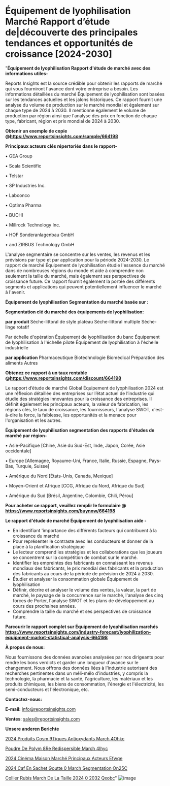 # Équipement de lyophilisation Marché Rapport d’étude de|découverte des principales tendances et opportunités de croissance [2024-2030]

"<strong>Équipement de lyophilisation Rapport d'étude de marché avec des informations utiles-</strong>

Reports Insights est la source crédible pour obtenir les rapports de marché qui vous fourniront l'avance dont votre entreprise a besoin. Les informations détaillées du marché Équipement de lyophilisation sont basées sur les tendances actuelles et les jalons historiques. Ce rapport fournit une analyse du volume de production sur le marché mondial et également sur chaque type de 2024 à 2030. Il mentionne également le volume de production par région ainsi que l'analyse des prix en fonction de chaque type, fabricant, région et prix mondial de 2024 à 2030.

<strong><b>Obtenir un exemple de copie @</b></strong><a href=https://www.reportsinsights.com/sample/664198><strong><b>https://www.reportsinsights.com/sample/664198</b></strong></a>

<b>Principaux acteurs clés répertoriés dans le rapport-</b>

<b> </b>• GEA Group

• Scala Scientific

• Telstar

• SP Industries Inc.

• Labconco

• Optima Pharma

• BUCHI

• Millrock Technology Inc.

• HOF Sonderanlagenbau GmbH

• and ZIRBUS Technology GmbH

L'analyse segmentaire se concentre sur les ventes, les revenus et les prévisions par type et par application pour la période 2024-2030. Le rapport de marché Équipement de lyophilisation étudie l'essence du marché dans de nombreuses régions du monde et aide à comprendre non seulement la taille du marché, mais également ses perspectives de croissance future. Ce rapport fournit également la portée des différents segments et applications qui peuvent potentiellement influencer le marché à l'avenir.

<strong>Équipement de lyophilisation Segmentation du marché basée sur :</strong>

<strong> Segmentation clé du marché des équipements de lyophilisation: </strong>

<strong> par produit </strong>
Sèche-littoral de style plateau
Sèche-littoral multiple
Sèche-linge rotatif

Par échelle d'opération
Équipement de lyophilisation du banc
Équipement de lyophilisation à l'échelle pilote
Équipement de lyophilisation à l'échelle industrielle

<strong> par application </strong>
Pharmaceutique
Biotechnologie
Biomédical
Préparation des aliments
Autres

<strong><b>Obtenez ce rapport à un taux rentable @</b></strong><a href=https://www.reportsinsights.com/discount/664198><strong><b>https://www.reportsinsights.com/discount/664198</b></strong></a>

Le rapport d’étude de marché Global Équipement de lyophilisation 2024 est une réflexion détaillée des entreprises sur l’état actuel de l’industrie qui étudie des stratégies innovantes pour la croissance des entreprises. Il définit également les principaux acteurs, la valeur de fabrication, les régions clés, le taux de croissance, les fournisseurs, l'analyse SWOT, c'est-à-dire la force, la faiblesse, les opportunités et la menace pour l'organisation et les autres.

<strong>Équipement de lyophilisation segmentation des rapports d'études de marché par région-</strong>

• Asie-Pacifique [Chine, Asie du Sud-Est, Inde, Japon, Corée, Asie occidentale]

• Europe [Allemagne, Royaume-Uni, France, Italie, Russie, Espagne, Pays-Bas, Turquie, Suisse]

• Amérique du Nord [États-Unis, Canada, Mexique]

• Moyen-Orient et Afrique [CCG, Afrique du Nord, Afrique du Sud]

• Amérique du Sud [Brésil, Argentine, Colombie, Chili, Pérou]

<strong>Pour acheter ce rapport, veuillez remplir le formulaire @   <a href=https://www.reportsinsights.com/buynow/664198>https://www.reportsinsights.com/buynow/664198</a></strong>

<strong>Le rapport d'étude de marché Équipement de lyophilisation aide -</strong>
<ul>
  <li>En identifiant 'importance des différents facteurs qui contribuent à la croissance du marché</li>
  <li>Pour représenter le contraste avec les conducteurs et donner de la place à la planification stratégique</li>
  <li>Le lecteur comprend les stratégies et les collaborations que les joueurs se concentrent sur la compétition de combat sur le marché.</li>
  <li>Identifier les empreintes des fabricants en connaissant les revenus mondiaux des fabricants, le prix mondial des fabricants et la production des fabricants au cours de la période de prévision de 2024 à 2030.</li>
  <li>Étudier et analyser la consommation globale Équipement de lyophilisation</li>
  <li>Définir, décrire et analyser le volume des ventes, la valeur, la part de marché, le paysage de la concurrence sur le marché, l'analyse des cinq forces de Porter, l'analyse SWOT et les plans de développement au cours des prochaines années.</li>
  <li>Comprendre la taille du marché et ses perspectives de croissance future.</li>
</ul>

<strong>Parcourir le rapport complet sur Équipement de lyophilisation marchés <a href=https://www.reportsinsights.com/industry-forecast/lyophilization-equipment-market-statistical-analysis-664198>https://www.reportsinsights.com/industry-forecast/lyophilization-equipment-market-statistical-analysis-664198</a></strong>

<strong>À propos de nous:</strong>

Nous fournissons des données avancées analysées par nos dirigeants pour rendre les bons verdicts et garder une longueur d'avance sur le changement. Nous offrons des données liées à l'industrie autorisant des recherches pertinentes dans un méli-mélo d'industries, y compris la technologie, la pharmacie et la santé, l'agriculture, les matériaux et les produits chimiques, les biens de consommation, l'énergie et l'électricité, les semi-conducteurs et l'électronique, etc.

<strong>Contactez-nous:</strong>

<strong>E-mail:</strong> <a href=mailto:info@reportsinsights.com>info@reportsinsights.com</a>

<strong>Ventes</strong>: <a href=mailto:sales@reportsinsights.com>sales@reportsinsights.com</a>

<strong>Unsere anderen Berichte</strong>

<a href=https://www.linkedin.com/pulse/2024-produits-cosm%C3%A9tiques-antioxydants-march%C3%A9-4ohkc/>2024 Produits Cosm 9Tiques Antioxydants March 4Ohkc</a>

<a href=https://www.linkedin.com/pulse/poudre-de-polym%C3%A8re-redispersible-march%C3%A9-4ihyc/>Poudre De Polym 8Re Redispersible March 4Ihyc</a>

<a href=https://www.linkedin.com/pulse/2024-cinéma-maison-marché-principaux-acteurs-efwqe/>2024 Cinéma Maison Marché Principaux Acteurs Efwqe</a>

<a href=https://www.linkedin.com/pulse/2024-caf%C3%A9-en-sachet-goutte-%C3%A0-march%C3%A9-segmentation-on25c/>2024 Caf En Sachet Goutte  0 March Segmentation On25C</a>

<a href=https://www.linkedin.com/pulse/collier-rubis-march%C3%A9-de-la-taille-2024-%C3%A0-2032-qxobc/>Collier Rubis March De La Taille 2024  0 2032 Qxobc</a>"
![image](https://github.com/daminid12/RImarketdynamics/assets/158430485/bfba969a-2994-4b3f-bab9-e362821ed4f9)
